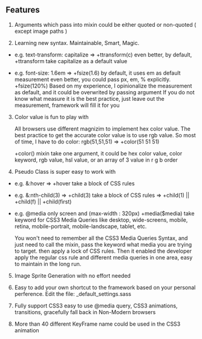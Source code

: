 ## Features

1. Arguments which pass into mixin could be either quoted or non-quoted ( except image paths )

2. Learning new syntax. Maintainable, Smart, Magic.

- e.g.  text-transform: capitalize
	=>  +ttransform(c)
	even better, by default,  +ttransform  take capitalize as a default value

- e.g.  font-size: 1.6em
	=>  +fsize(1.6)  by default, it uses em as default measurement
	even better, you could pass px, em, % explicitly.  +fsize(120%)
	Based on my experience, I opinionalize the measurement as default, and it could be overwrited by passing argument
	If you do not know what measure it is the best practice, just leave out the measurement, framework will fill it for you


3. Color value is fun to play with

	All browsers use different magnizim to implement hex color value. The best practice to get the accurate color value is
to use rgb value. So most of time, I have to do   color: rgb(51,51,51)   =>   +color(51 51 51)

	+color() mixin take one argument, it could be hex color value, color keyword, rgb value, hsl value, or an array of 3 value
in r g b order


4. Pseudo Class is super easy to work with

- e.g.  &:hover
	=>  +hover  take a block of CSS rules

- e.g.  &:nth-child(3)
	=>	 +child(3)  take a block of CSS rules
	=>  +child(1) || +child(f)  || +child(first)

- e.g. @media only screen and (max-width : 320px)
	+media($media)  take keyword for CSS3 Media Queries like   desktop, wide-screens, mobile, retina, mobile-portrait, mobile-landscape, tablet, etc.

	You won't need to remember all the CSS3 Media Queries Syntax, and just need to call the mixin, pass the keyword what media you are trying to target. then apply a lock of CSS rules. Then it enabled the developer apply the regular css rule and different media queries in one area, easy to maintain in the long run.


5. Image Sprite Generation with no effort needed

6. Easy to add your own shortcut to the framework based on your personal perference. Edit the file: _default_settings.sass

7. Fully support CSS3 easy to use @media query, CSS3 animations, transitions, gracefully fall back in Non-Modern browsers

8. More than 40 different KeyFrame name could be used in the CSS3 animation
